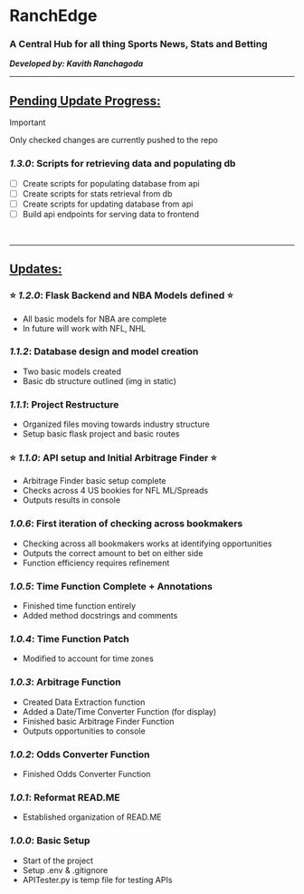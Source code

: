 # RanchEdge 
### A Central Hub for all thing Sports News, Stats and Betting

**_Developed by: Kavith Ranchagoda_**
<br>

---
## <u>Pending Update Progress:</u>
> [!IMPORTANT]
> Only checked changes are currently pushed to the repo
### **_1.3.0_**: Scripts for retrieving data and populating db
- [ ] Create scripts for populating database from api
- [ ] Create scripts for stats retrieval from db
- [ ] Create scripts for updating database from api
- [ ] Build api endpoints for serving data to frontend

<br>

---

## <u>Updates:</u>
### :star: **_1.2.0_**: Flask Backend and NBA Models defined :star:
- All basic models for NBA are complete
- In future will work with NFL, NHL

### **_1.1.2_**: Database design and model creation
- Two basic models created
- Basic db structure outlined (img in static)

### **_1.1.1_**: Project Restructure
- Organized files moving towards industry structure
- Setup basic flask project and basic routes

### :star: **_1.1.0_**: API setup and Initial Arbitrage Finder :star:
- Arbitrage Finder basic setup complete
- Checks across 4 US bookies for NFL ML/Spreads
- Outputs results in console

### **_1.0.6_**: First iteration of checking across bookmakers
- Checking across all bookmakers works at identifying opportunities
- Outputs the correct amount to bet on either side
- Function efficiency requires refinement

### **_1.0.5_**: Time Function Complete + Annotations
- Finished time function entirely
- Added method docstrings and comments

### **_1.0.4_**: Time Function Patch
- Modified to account for time zones

### **_1.0.3_**: Arbitrage Function
- Created Data Extraction function
- Added a Date/Time Converter Function (for display)
- Finished basic Arbitrage Finder Function
- Outputs opportunities to console

### **_1.0.2_**: Odds Converter Function
- Finished Odds Converter Function
 

### **_1.0.1_**: Reformat READ.ME
- Established organization of READ.ME

### **_1.0.0_**: Basic Setup
- Start of the project
- Setup .env & .gitignore
- APITester.py is temp file for testing APIs
